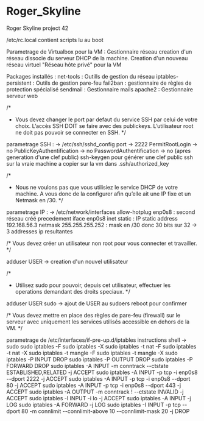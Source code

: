 # Roger_Skyline
Roger Skyline project 42


/etc/rc.local
contient scripts lu au boot

Parametrage de Virtualbox pour la VM :
Gestionnaire réseau creation d'un réseau dissocie du serveur DHCP de la machine.
Creation d'un nouveau réseau virtuel "Réseau hôte privé" pour la VM

Packages installés : 
net-tools : Outills de gestion du réseau
iptables-persistent : Outils de gestion pare-feu
fail2ban : gestionnaire de règles de protection spécialisé
sendmail : Gestionnaire mails
apache2 : Gestionnaire serveur web

/*
- Vous devez changer le port par defaut du service SSH par celui de votre choix.
L’accès SSH DOIT se faire avec des publickeys. L’utilisateur root ne doit pas
pouvoir se connecter en SSH.
*/

parametrage SSH :
-> /etc/ssh/sshd_config
port -> 2222
PermitRootLogin -> no
PublicKeyAuthentification -> no
PasswordAuthentification -> no (apres generation d'une clef public)
ssh-keygen pour générer une clef public ssh sur la vraie machine a copier sur la vm dans .ssh/authorized_key

/*
- Nous ne voulons pas que vous utilisiez le service DHCP de votre machine. A vous
donc de la configurer afin qu’elle ait une IP fixe et un Netmask en /30.
*/

parametrage IP :
-> /etc/network/interfaces
allow-hotplug enp0s8 : second réseau créé precedement
iface enp0s8 inet static : IP static
address 192.168.56.3
netmask 255.255.255.252 : mask en /30 donc 30 bits sur 32 -> 3 addresses ip resultantes

/*
Vous devez créer un utilisateur non root pour vous connecter et travailler.
*/

adduser USER -> creation d'un nouvel utilisateur

/*
- Utilisez sudo pour pouvoir, depuis cet utilisateur, effectuer les operations demandant des droits speciaux.
*/

adduser USER sudo -> ajout de USER au sudoers
reboot pour confirmer

/*
Vous devez mettre en place des règles de pare-feu (firewall) sur le serveur avec
uniquement les services utilisés accessible en dehors de la VM.
*/

parametrage de /etc/interfaces/if-pre-up.d/iptables
instructions shell ->
sudo sudo iptables -F
sudo iptables -X
sudo iptables -t nat -F
sudo iptables -t nat -X
sudo iptables -t mangle -F
sudo iptables -t mangle -X
sudo iptables -P INPUT DROP
sudo iptables -P OUTPUT DROP
sudo iptables -P FORWARD DROP
sudo iptables -A INPUT -m conntrack --ctstate ESTABLISHED,RELATED -j ACCEPT
sudo iptables -A INPUT -p tcp -i enp0s8 --dport 2222 -j ACCEPT
sudo iptables -A INPUT -p tcp -i enp0s8 --dport 80 -j ACCEPT
sudo iptables -A INPUT -p tcp -i enp0s8 --dport 443 -j ACCEPT
sudo iptables -A OUTPUT -m conntrack ! --ctstate INVALID -j ACCEPT
sudo iptables -I INPUT -i lo -j ACCEPT
sudo iptables -A INPUT -j LOG
sudo iptables -A FORWARD -j LOG
sudo iptables -I INPUT -p tcp --dport 80 -m connlimit --connlimit-above 10 --connlimit-mask 20 -j DROP
